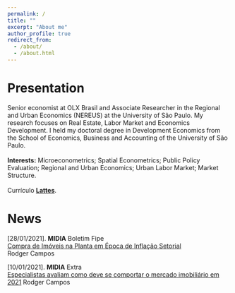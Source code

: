 ```yaml
---
permalink: /
title: ""
excerpt: "About me"
author_profile: true
redirect_from: 
  - /about/
  - /about.html
---
```


# Presentation
Senior economist at OLX Brasil and Associate Researcher in the Regional and Urban Economics (NEREUS) at the University of São Paulo. My research focuses on Real Estate, Labor Market and Economics Development. I held my doctoral degree in Development Economics from the School of Economics, Business and Accounting of the University of São Paulo. \
\
**Interests:** Microeconometrics; Spatial Econometrics; Public Policy Evaluation; Regional and Urban Economics; Urban Labor Market; Market Structure. \
\
Currículo [**Lattes**](http://lattes.cnpq.br/6682179634478803). 

# News

[28/01/2021]. **MIDIA** Boletim Fipe\
[Compra de Imóveis na Planta em Época de Inflação Setorial](https://downloads.fipe.org.br/publicacoes/bif/bif484-15-18.pdf)\
Rodger Campos

[10/01/2021]. **MIDIA** Extra \
[Especialistas avaliam como deve se comportar o mercado imobiliário em 2021](https://extra.globo.com/economia/castelar/especialistas-avaliam-como-deve-se-comportar-mercado-imobiliario-em-2021-24830391.html)
Rodger Campos
